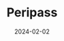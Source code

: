---  
layout: startup_page  
title: "Peripass"  
id: "peripass.com"  
permalink: "/peripassperipass.com02022024/"  
website: "https://www.peripass.com/"  
funding_round: ""  
funding_amount: "€7.5M"  
investors: "Welvaartfonds, Van Overstraeten Group"  
about: "Peripass is a logistics SaaS scale-up that digitally streamlines trailer movements in logistics sites, reducing driver waiting times by up to 70 percent and improving efficiency. Its yard management software aims to optimize operations, reduce CO2 emissions, and decrease accidents, offering significant cost savings for logistics companies. The platform also features self-service technology for drivers, enabling document processing and information access in multiple languages."  
markets: "Logistics, SaaS, Industrial Automation, Manufacturing"  
hq: "Ghent, Flemish Region, Belgium"  
founded_year: "2016"  
linkedin: "https://www.linkedin.com/company/peripass"  
twitter: "https://twitter.com/peripass"  
instagram: ""  
facebook: "https://www.facebook.com/peripass/"  
crunchbase: "https://www.crunchbase.com/organization/peripass"  
pitchbook: "https://pitchbook.com/profiles/company/433725-22"  

date_display: "02-Feb-2024"  
date: "2024-02-02"

# SEO Optimization  
meta_title: "Peripass -  Funding (€7.5M)"  
meta_description: "Peripass, Peripass is a logistics SaaS scale-up that digitally streamlines trailer movements in logistics sites, reducing driver waiting times by up to 70 perce..."  
meta_keywords: "Peripass, Logistics, SaaS, Industrial Automation, Manufacturing,  funding"  
canonical_url: "https://startup.projectstartups.com/peripassperipass.com02022024/"  
---